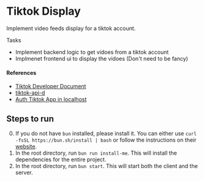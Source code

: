 # Tiktok Display
Implement video feeds display for a tiktok account.

Tasks
- Implement backend logic to get vidoes from a tiktok account
- Implmenet frontend ui to display the vidoes (Don't need to be fancy)

#### References
- [Tiktok Developer Document](https://developers.tiktok.com/doc/display-api-get-started/)
- [tiktok-api-d](https://www.npmjs.com/package/@tobyg74/tiktok-api-dl)
- [Auth Tiktok App in localhost](https://stackoverflow.com/questions/71864245/having-trouble-implementing-tiktoks-login-kit-on-localhost)

## Steps to run

0. If you do not have `bun` installed, please install it. You can either use `curl -fsSL https://bun.sh/install | bash` or follow the instructions on their [website](https://bun.sh/docs/installation).
1. In the root directory, run `bun run install-me`. This will install the dependencies for the entire project.
2. In the root directory, run `bun start`. This will start both the client and the server.
